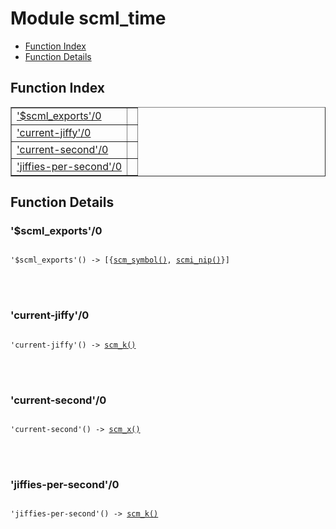 

# Module scml_time #
* [Function Index](#index)
* [Function Details](#functions)


<a name="index"></a>

## Function Index ##


<table width="100%" border="1" cellspacing="0" cellpadding="2" summary="function index"><tr><td valign="top"><a href="#%24scml_exports-0">'$scml_exports'/0</a></td><td></td></tr><tr><td valign="top"><a href="#current-jiffy-0">'current-jiffy'/0</a></td><td></td></tr><tr><td valign="top"><a href="#current-second-0">'current-second'/0</a></td><td></td></tr><tr><td valign="top"><a href="#jiffies-per-second-0">'jiffies-per-second'/0</a></td><td></td></tr></table>


<a name="functions"></a>

## Function Details ##

<a name="%24scml_exports-0"></a>

### '$scml_exports'/0 ###


<pre><code>
'$scml_exports'() -&gt; [{<a href="#type-scm_symbol">scm_symbol()</a>, <a href="#type-scmi_nip">scmi_nip()</a>}]
</code></pre>

<br></br>



<a name="current-jiffy-0"></a>

### 'current-jiffy'/0 ###


<pre><code>
'current-jiffy'() -&gt; <a href="#type-scm_k">scm_k()</a>
</code></pre>

<br></br>



<a name="current-second-0"></a>

### 'current-second'/0 ###


<pre><code>
'current-second'() -&gt; <a href="#type-scm_x">scm_x()</a>
</code></pre>

<br></br>



<a name="jiffies-per-second-0"></a>

### 'jiffies-per-second'/0 ###


<pre><code>
'jiffies-per-second'() -&gt; <a href="#type-scm_k">scm_k()</a>
</code></pre>

<br></br>



